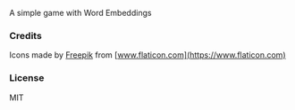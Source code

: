 A simple game with Word Embeddings

### Credits

Icons made by [Freepik](https://www.freepik.com/) from [www.flaticon.com](https://www.flaticon.com)

### License

MIT
